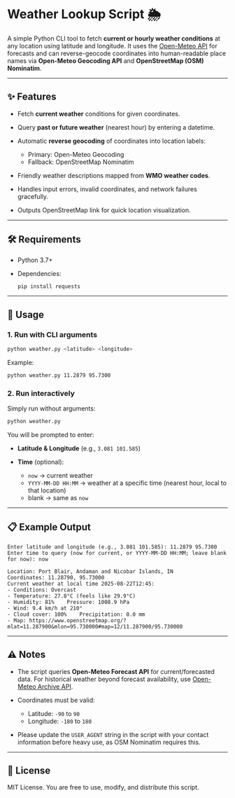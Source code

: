 # Weather Lookup Script 🌦️

A simple Python CLI tool to fetch **current or hourly weather conditions** at any location using latitude and longitude.
It uses the [Open-Meteo API](https://open-meteo.com/) for forecasts and can reverse-geocode coordinates into human-readable place names via **Open-Meteo Geocoding API** and **OpenStreetMap (OSM) Nominatim**.

---

## ✨ Features

* Fetch **current weather** conditions for given coordinates.
* Query **past or future weather** (nearest hour) by entering a datetime.
* Automatic **reverse geocoding** of coordinates into location labels:

  * Primary: Open-Meteo Geocoding
  * Fallback: OpenStreetMap Nominatim
* Friendly weather descriptions mapped from **WMO weather codes**.
* Handles input errors, invalid coordinates, and network failures gracefully.
* Outputs OpenStreetMap link for quick location visualization.

---

## 🛠 Requirements

* Python 3.7+
* Dependencies:

  ```bash
  pip install requests
  ```

---

## 🚀 Usage

### 1. Run with CLI arguments

```bash
python weather.py <latitude> <longitude>
```

Example:

```bash
python weather.py 11.2879 95.7300
```

### 2. Run interactively

Simply run without arguments:

```bash
python weather.py
```

You will be prompted to enter:

* **Latitude & Longitude** (e.g., `3.081 101.585`)
* **Time** (optional):

  * `now` → current weather
  * `YYYY-MM-DD HH:MM` → weather at a specific time (nearest hour, local to that location)
  * blank → same as `now`

---

## 📋 Example Output

```
Enter latitude and longitude (e.g., 3.081 101.585): 11.2879 95.7300
Enter time to query (now for current, or YYYY-MM-DD HH:MM; leave blank for now): now

Location: Port Blair, Andaman and Nicobar Islands, IN
Coordinates: 11.28790, 95.73000
Current weather at local time 2025-08-22T12:45:
- Conditions: Overcast
- Temperature: 27.8°C (feels like 29.9°C)
- Humidity: 81%    Pressure: 1008.9 hPa
- Wind: 9.4 km/h at 210°
- Cloud cover: 100%    Precipitation: 0.0 mm
- Map: https://www.openstreetmap.org/?mlat=11.287900&mlon=95.730000#map=12/11.287900/95.730000
```

---

## ⚠️ Notes

* The script queries **Open-Meteo Forecast API** for current/forecasted data.
  For historical weather beyond forecast availability, use [Open-Meteo Archive API](https://open-meteo.com/en/docs).
* Coordinates must be valid:

  * Latitude: `-90` to `90`
  * Longitude: `-180` to `180`
* Please update the `USER_AGENT` string in the script with your contact information before heavy use, as OSM Nominatim requires this.

---

## 📜 License

MIT License.
You are free to use, modify, and distribute this script.
